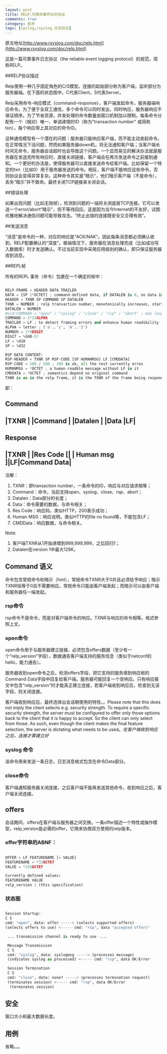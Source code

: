 ```yaml
---
layout: post
title: RELP,可靠的事件日志协议
comments: true
category: 技术
tags: [syslog,rsyslog.日志协议]
---
```


原文地址[http://www.rsyslog.com/doc/relp.html](http://www.rsyslog.com/doc/relp.html)

这是一篇可靠事件日志协议（the reliable event logging protocol）的规范，简称RELP。

##RELP协议描述

Relp使用一种几乎固定角色的C/S模型。连接的起始部分称为客户端，监听部分为服务器端。在下面的状态图中，C代表Client，S代表Server。

Relp采用命令-响应模式（command-response），客户端发起命令，服务器端响应命令。为了便于全双工通信，多个命令可以同时发出，同时响应，服务器响应不保证顺序。为了节省资源，并发处理的命令数量由窗口机制加以限制。每条命令分配有一个（相对）唯一、单调递增的ID（称为"transaction number" 或简称txn），每个响应带上其对应的命令ID。

这种通信模型有一个潜在的问题：服务器只能响应客户端，而不能主动发起命令。在正常情况下没问题，然而如果服务器down机，将无法通知客户端；当客户端长时间无命令，服务器会话超时也会导致这个问题。一个显而易见的解决办法就是服务器在发送完所有响应时，直接关闭链接，客户端会在再次发送命令之前接到通知。一个更好的办法是，使得服务器可以直接发送命令给客户端。比如保留一个特定的txn（比如0）用于服务器发送的命令。相反，客户端不能响应这些命令，否则协议会变得异常复杂。这种命令其实是“暗示”，他们暗示客户端（不是命令），丢失“暗示”并不致命。最终关闭TCP链接来关闭会话。

##错误处理

如果出现问题（比如无效帧），检测到问题的一端将关闭底层TCP连接。它可以发送一个error/abort“暗示”，但不等待回应。这是因为当今Internet的不友好，试图优雅地解决通信问题可能导致攻击。“终止出错的连接既安全又合理有效”。

##发送消息

“消息”是命令的一种，对应的响应是“ACK/NAK”。因此每条消息都必须确认收到，RELP配置确认的“深度”。极端情况下，服务器在消息处理完成（比如成功写入数据库）时才发送确认。不过当前实现中采用应用级别的确认，即只保证服务器收到消息。

##REPL帧

所有的REPL 事务（命令）包裹在一个确定的帧中：

```python

RELP-FRAME = HEADER DATA TRAILER
DATA = [SP 1*OCTET] ; command-defined data, if DATALEN is 0, no data is present
HEADER = TXNR SP COMMAND SP DATALEN
TXNR = NUMBER ; relp transaction number, monotonically increases, starts at 1
DATALEN = NUMBER
#old:COMMAND = "open" / "syslog" / "close" / "rsp" / "abort" ; max length = 32
COMMAND = 1*32ALPHA
TRAILER = LF ; to detect framing errors and enhance human readibility
ALPHA = letter ; ('a'..'z', 'A'..'Z')
NUMBER = 1*9DIGIT
DIGIT = %d48-57
LF = %d10
SP = %d32

RSP DATA CONTENT:
RSP-HEADER = TXNR SP RSP-CODE [SP HUMANMSG] LF [CMDDATA]
RSP-CODE = 200 / 500 ; 200 is ok, all the rest currently erros
HUMANMSG = *OCTET ; a human-readble message without LF in it
CMDDATA = *OCTET ; semantics depend on original command
TXNR is as in the relp frame, it is the TXNR of the frame being responded to.

```

即：

Command
----------------------------------------------------
|TXNR   | |Command  | |Datalen  | |Data         |LF|
----------------------------------------------------

Response
-----------------------------------------------------
|TXNR   | |Res Code [| | Human msg ]|LF|Command Data|
-----------------------------------------------------


注解：
1. TXNR：即transaction number，一条命令的ID，响应与对应请求相等；
2. Command：命令，当前支持open、syslog、close、rsp、abort；
3. Datalen：Data部分的长度；
4. Data：命令需要的数据，与命令相关；
5. Res Code：响应码，类似HTTP，200表示成功；
6. Human MSG：响应说明，类似HTTP的file no found等，不能包含LF；
7. CMDData：响应数据，与命令相关。

Note:
1. 客户端TXNR从1开始递增到999,999,999，之后回归1；
2. Datalen在version 1中最大128K。


## Command 语义

命令包含常规命令和暗示（hint），常规命令TXNR大于0并且必须给予响应；暗示TXNR恒等于0且不需要响应。常规命令只能由客户端发起；而暗示可以由客户端和服务器任一端发起。

### rsp命令

rsp命令不是命令，而是对客户端命令的响应。TXNR与响应的命令相等。格式参照上文。

### open命令

open命令用于与服务器建立链接。必须包含offers数据（至少有一个“relp_version”字段），数据通告客户端支持的服务信息（类似于netconf的hello，能力通告）。

服务器收到open命令之后，检测offers字段，把它支持的服务填到响应帧的Command Data字段中回复给客户端。服务器可能回复一个空响应。只有响应报文中包含“relp_version”时才能真正建立连接，若客户端收到响应后，检查到无该字段，则关闭连接。

客户端收到响应后，最终选择出会话期使用的特性。。Please note that this does not imply the client selects e.g. security strength. To require a specific security strength, the server must be configured to offer only those options back to the client that it is happy to accept. So the client can only select from those. As such, even though the client makes the final feature selection, the server is dictating what needs to be used。*在客户端收到响应之后，连接才算建立好*

### syslog 命令

该命令用来发送一条日志，日志消息格式包含在命令Data部分。

### close命令

客户端通知服务器关闭连接，之后客户端不能再发送其他命令，收到响应之后，客户端关闭连接。

## offers

会话期间，offers在客户端与服务器之间交换。一条offer描述一个特性或操作模型，relp_version是必需的offer，它用来协商双方使用的relp版本。

### offer字符串的ABNF：

```python

OFFER = LF FEATURENAME [= VALUE]
FEATURENAME = *32OCTET
VALUE = *255OCTET

Currently defined values:
FEATURENAME VALUE
relp_version 1 (this specification)

```

### 状态图

```python

Session Startup:
C S
cmd: "open", data: offer -----> (selects supported offers)
(selects offers to use) <----- cmd: "rsp", data "accepted offers"

 ... transmission channel is ready to use ....

 Message Transmission
 C S
 cmd: "syslog", data: syslogmsg -----> (processes message)
 (indicates syslog as processed) <----- cmd: "rsp", data OK/Error

 Session Termination
 C S
 cmd: "close", data: none? -----> (processes termination request)
 (terminates session) <----- cmd: "rsp", data OK/Error
  (terminates session)

```

## 安全

窗口大小和最大数据长度。

## 用例

省略。。。
